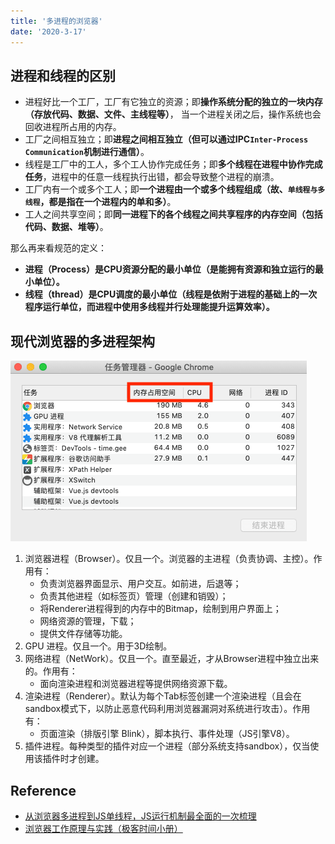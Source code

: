 ```yaml
---
title: '多进程的浏览器'
date: '2020-3-17'
---
```


## 进程和线程的区别

- 进程好比一个工厂，工厂有它独立的资源；即**操作系统分配的独立的一块内存（存放代码、数据、文件、主线程等）**，
当一个进程关闭之后，操作系统也会回收进程所占用的内存。
- 工厂之间相互独立；即**进程之间相互独立（但可以通过IPC`Inter-Process Communication`机制进行通信）**。
- 线程是工厂中的工人，多个工人协作完成任务；即**多个线程在进程中协作完成任务**，进程中的任意一线程执行出错，都会导致整个进程的崩溃。
- 工厂内有一个或多个工人；即**一个进程由一个或多个线程组成（故、`单线程与多线程`，都是指在一个进程内的单和多）**。
- 工人之间共享空间；即**同一进程下的各个线程之间共享程序的内存空间（包括代码、数据、堆等）**。

那么再来看规范的定义：

- **进程（Process）是CPU资源分配的最小单位（是能拥有资源和独立运行的最小单位）。**
- **线程（thread）是CPU调度的最小单位（线程是依附于进程的基础上的一次程序运行单位，而进程中使用多线程并行处理能提升运算效率）。**

## 现代浏览器的多进程架构

![任务管理器](../../../.imgs/process-mgmt.png)

1. 浏览器进程（Browser）。仅且一个。浏览器的主进程（负责协调、主控）。作用有：
    - 负责浏览器界面显示、用户交互。如前进，后退等；
    - 负责其他进程（如标签页）管理（创建和销毁）；
    - 将Renderer进程得到的内存中的Bitmap，绘制到用户界面上；
    - 网络资源的管理，下载；
    - 提供文件存储等功能。
2. GPU 进程。仅且一个。用于3D绘制。
3. 网络进程（NetWork）。仅且一个。直至最近，才从Browser进程中独立出来的。作用有：
    - 面向渲染进程和浏览器进程等提供网络资源下载。
4. 渲染进程（Renderer）。默认为每个Tab标签创建一个渲染进程（且会在sandbox模式下，以防止恶意代码利用浏览器漏洞对系统进行攻击）。作用有：
    - 页面渲染（排版引擎 Blink），脚本执行、事件处理（JS引擎V8）。
5. 插件进程。每种类型的插件对应一个进程（部分系统支持sandbox），仅当使用该插件时才创建。

## Reference

- [从浏览器多进程到JS单线程，JS运行机制最全面的一次梳理](https://segmentfault.com/a/1190000012925872)
- [浏览器工作原理与实践（极客时间小册）](https://time.geekbang.org/column/article/118205)